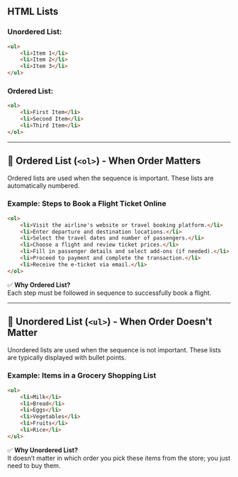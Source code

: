 
##  HTML Lists
### Unordered List:
```html
<ul>
    <li>Item 1</li>
    <li>Item 2</li>
    <li>Item 3</li>
</ul>
```

### Ordered List:
```html
<ol>
    <li>First Item</li>
    <li>Second Item</li>
    <li>Third Item</li>
</ol>
```

---
 

## 📌 Ordered List (`<ol>`) - When Order Matters
Ordered lists are used when the sequence is important. These lists are automatically numbered.

### **Example: Steps to Book a Flight Ticket Online**
```html
<ol>
    <li>Visit the airline's website or travel booking platform.</li>
    <li>Enter departure and destination locations.</li>
    <li>Select the travel dates and number of passengers.</li>
    <li>Choose a flight and review ticket prices.</li>
    <li>Fill in passenger details and select add-ons (if needed).</li>
    <li>Proceed to payment and complete the transaction.</li>
    <li>Receive the e-ticket via email.</li>
</ol>
```
✅ **Why Ordered List?**  
Each step must be followed in sequence to successfully book a flight.

---

## 📌 Unordered List (`<ul>`) - When Order Doesn't Matter
Unordered lists are used when the sequence is not important. These lists are typically displayed with bullet points.

### **Example: Items in a Grocery Shopping List**
```html
<ul>
    <li>Milk</li>
    <li>Bread</li>
    <li>Eggs</li>
    <li>Vegetables</li>
    <li>Fruits</li>
    <li>Rice</li>
</ul>
```
✅ **Why Unordered List?**  
It doesn’t matter in which order you pick these items from the store; you just need to buy them.
